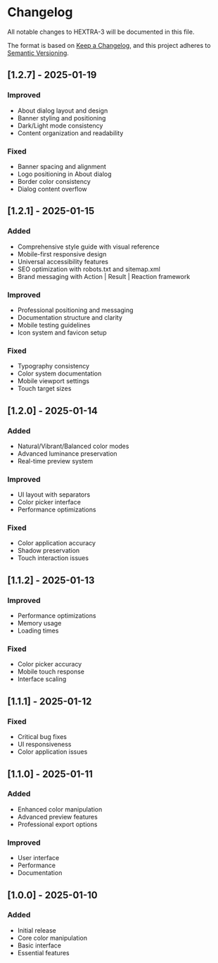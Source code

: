 # Changelog
All notable changes to HEXTRA-3 will be documented in this file.

The format is based on [Keep a Changelog](https://keepachangelog.com/en/1.0.0/),
and this project adheres to [Semantic Versioning](https://semver.org/spec/v2.0.0.html).

## [1.2.7] - 2025-01-19
### Improved
- About dialog layout and design
- Banner styling and positioning
- Dark/Light mode consistency
- Content organization and readability

### Fixed
- Banner spacing and alignment
- Logo positioning in About dialog
- Border color consistency
- Dialog content overflow

## [1.2.1] - 2025-01-15
### Added
- Comprehensive style guide with visual reference
- Mobile-first responsive design
- Universal accessibility features
- SEO optimization with robots.txt and sitemap.xml
- Brand messaging with Action | Result | Reaction framework

### Improved
- Professional positioning and messaging
- Documentation structure and clarity
- Mobile testing guidelines
- Icon system and favicon setup

### Fixed
- Typography consistency
- Color system documentation
- Mobile viewport settings
- Touch target sizes

## [1.2.0] - 2025-01-14
### Added
- Natural/Vibrant/Balanced color modes
- Advanced luminance preservation
- Real-time preview system

### Improved
- UI layout with separators
- Color picker interface
- Performance optimizations

### Fixed
- Color application accuracy
- Shadow preservation
- Touch interaction issues

## [1.1.2] - 2025-01-13
### Improved
- Performance optimizations
- Memory usage
- Loading times

### Fixed
- Color picker accuracy
- Mobile touch response
- Interface scaling

## [1.1.1] - 2025-01-12
### Fixed
- Critical bug fixes
- UI responsiveness
- Color application issues

## [1.1.0] - 2025-01-11
### Added
- Enhanced color manipulation
- Advanced preview features
- Professional export options

### Improved
- User interface
- Performance
- Documentation

## [1.0.0] - 2025-01-10
### Added
- Initial release
- Core color manipulation
- Basic interface
- Essential features
